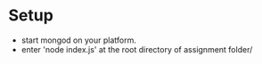 # Setup
- start mongod on your platform.
- enter 'node index.js' at the root directory of assignment folder/
